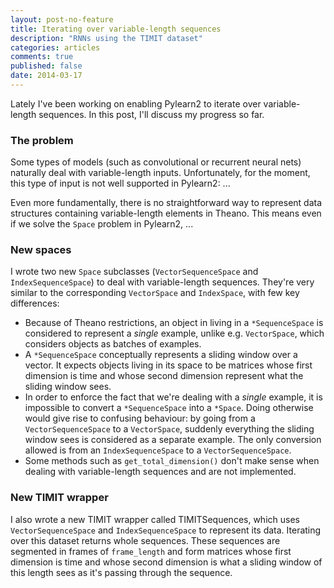 ```yaml
---
layout: post-no-feature
title: Iterating over variable-length sequences
description: "RNNs using the TIMIT dataset"
categories: articles
comments: true
published: false
date: 2014-03-17
---
```


Lately I've been working on enabling Pylearn2 to iterate over variable-length
sequences. In this post, I'll discuss my progress so far.

### The problem

Some types of models (such as convolutional or recurrent neural nets) naturally
deal with variable-length inputs. Unfortunately, for the moment, this type of
input is not well supported in Pylearn2: ...

Even more fundamentally, there is no straightforward way to represent data
structures containing variable-length elements in Theano. This means even if we
solve the `Space` problem in Pylearn2, ...

### New spaces

I wrote two new `Space` subclasses (`VectorSequenceSpace` and
`IndexSequenceSpace`) to deal with variable-length sequences. They're very
similar to the corresponding `VectorSpace` and `IndexSpace`, with few key
differences:

* Because of Theano restrictions, an object in living in a `*SequenceSpace` is
  considered to represent a _single_ example, unlike e.g. `VectorSpace`, which
  considers objects as batches of examples.
* A `*SequenceSpace` conceptually represents a sliding window over a vector. It
  expects objects living in its space to be matrices whose first dimension is
  time and whose second dimension represent what the sliding window sees.
* In order to enforce the fact that we're dealing with a _single_ example, it
  is impossible to convert a `*SequenceSpace` into a `*Space`. Doing otherwise
  would give rise to confusing behaviour: by going from a `VectorSequenceSpace`
  to a `VectorSpace`, suddenly everything the sliding window sees is considered
  as a separate example. The only conversion allowed is from an
  `IndexSequenceSpace` to a `VectorSequenceSpace`.
* Some methods such as `get_total_dimension()` don't make sense when dealing
  with variable-length sequences and are not implemented.

### New TIMIT wrapper

I also wrote a new TIMIT wrapper called TIMITSequences, which uses
`VectorSequenceSpace` and `IndexSequenceSpace` to represent its data. Iterating
over this dataset returns whole sequences. These sequences are segmented in
frames of `frame_length` and form matrices whose first dimension is time and
whose second dimension is what a sliding window of this length sees as it's
passing through the sequence.

